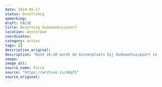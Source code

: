 ```yaml
---
date: 2024-05-17
status: Onvolledig
opmerking: 
draft: FALSE
title: Bezetting Oudemanhuispoort
location: Amsterdam
coordinates: 
category: acties
tags: []
description_original: 
description: "Rond 16:30 wordt de binnenplaats bij Oudemanhuispoort in Amsterdam bezet. Een groep van zo'n vijftig demonstranten zet tenten op en hangt een vlag om het standbeeld van Minerva. De politie ontruimt de bezetting met gebruik van pepperspray binnen het uur."
image: 
image_alt: 
source_name: Folia
source: "https://archive.is/GQqfI"
source_original: 
---
```

